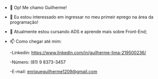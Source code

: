- 👋 Op! Me chamo Guilherme!
- 👀 Eu estou interessado em ingressar no meu primeir eprego na área da programação!
- 🌱 Atualmente estou cursando ADS e aprende mais sobre Front-End;
- 📫 Como chegar até mim: 

	-Linkedin: https://www.linkedin.com/in/guilherme-lima-219500236/
	
	-Número: (81) 9 8373-3457
	
	-E-mail: enriqueguilherme1209@gmail.com
